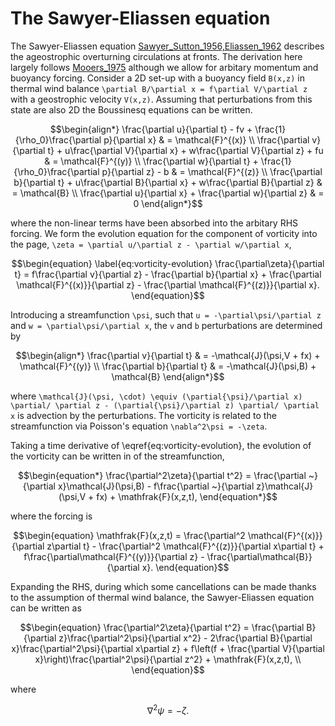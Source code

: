 # The Sawyer-Eliassen equation 

The Sawyer-Eliassen equation [Sawyer_Sutton_1956,Eliassen_1962](@citep) describes the ageostrophic overturning circulations at fronts. The derivation here largely follows [Mooers_1975](@citet) although we allow for arbitary momentum and buoyancy forcing. Consider a 2D set-up with a buoyancy field ``B(x,z)`` in thermal wind balance ``\partial B/\partial x = f\partial V/\partial z`` with a geostrophic velocity ``V(x,z)``. Assuming that perturbations from this state are also 2D the Boussinesq equations can be written.

```math
\begin{align*}
    \frac{\partial u}{\partial t} - fv + \frac{1}{\rho_0}\frac{\partial p}{\partial x} & = \mathcal{F}^{(x)} \\     
    \frac{\partial v}{\partial t} + u\frac{\partial V}{\partial x} + w\frac{\partial V}{\partial z} + fu & = \mathcal{F}^{(y)} \\
    \frac{\partial w}{\partial t} + \frac{1}{\rho_0}\frac{\partial p}{\partial z} - b & = \mathcal{F}^{(z)} \\
    \frac{\partial b}{\partial t} + u\frac{\partial B}{\partial x} + w\frac{\partial B}{\partial z} & = \mathcal{B} \\
    \frac{\partial u}{\partial x} + \frac{\partial w}{\partial z} & = 0
\end{align*}
```
where the non-linear terms have been absorbed into the arbitary RHS forcing. We form the evolution equation for the component of vorticity into the page, ``\zeta = \partial u/\partial z - \partial w/\partial x``,

```math
\begin{equation}
    \label{eq:vorticity-evolution}
    \frac{\partial\zeta}{\partial t} = f\frac{\partial v}{\partial z} - \frac{\partial b}{\partial x} + \frac{\partial \mathcal{F}^{(x)}}{\partial z} - \frac{\partial \mathcal{F}^{(z)}}{\partial x}.
\end{equation}
```

Introducing a streamfunction ``\psi``, such that ``u = -\partial\psi/\partial z`` and ``w = \partial\psi/\partial x``, the ``v`` and ``b`` perturbations are determined by 
```math
\begin{align*}
    \frac{\partial v}{\partial t} & = -\mathcal{J}(\psi,V + fx) + \mathcal{F}^{(y)} \\ 
    \frac{\partial b}{\partial t} & = -\mathcal{J}(\psi,B) + \mathcal{B}
\end{align*}
```
where ``\mathcal{J}(\psi, \cdot) \equiv (\partial{\psi}/\partial x) \partial/ \partial z - (\partial{\psi}/\partial z) \partial/ \partial x`` is advection by the perturbations. The vorticity is related to the streamfunction via Poisson's equation ``\nabla^2\psi = -\zeta``.

Taking a time derivative of \eqref{eq:vorticity-evolution}, the evolution of the vorticity can be written in of the streamfunction,
```math
\begin{equation*}
    \frac{\partial^2\zeta}{\partial t^2} = \frac{\partial ~}{\partial x}\mathcal{J}(\psi,B) - f\frac{\partial ~}{\partial z}\mathcal{J}(\psi,V + fx) + \mathfrak{F}(x,z,t),
\end{equation*}
```
where the forcing is 
```math
\begin{equation}
    \mathfrak{F}(x,z,t) = \frac{\partial^2 \mathcal{F}^{(x)}}{\partial z\partial t} - \frac{\partial^2 \mathcal{F}^{(z)}}{\partial x\partial t} + f\frac{\partial\mathcal{F}^{(y)}}{\partial z} - \frac{\partial\mathcal{B}}{\partial x}.
\end{equation}
```
Expanding the RHS, during which some cancellations can be made thanks to the assumption of thermal wind balance, the Sawyer-Eliassen equation can be written as
```math
\begin{equation}
    \frac{\partial^2\zeta}{\partial t^2} = \frac{\partial B}{\partial z}\frac{\partial^2\psi}{\partial x^2} - 2\frac{\partial B}{\partial x}\frac{\partial^2\psi}{\partial x\partial z} + f\left(f + \frac{\partial V}{\partial x}\right)\frac{\partial^2\psi}{\partial z^2} + \mathfrak{F}(x,z,t), \\
\end{equation}
```
where
```math
\begin{equation}
    \nabla^2\psi = -\zeta.
\end{equation}
```

